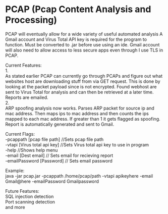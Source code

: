# PCAP (Pcap Content Analysis and Processing)

PCAP will eventually allow for a wide variety of useful automated analysis A Gmail account and Virus Total API key is required for the program to function. Must be converted to .jar before use using an ide. Gmail account will also need to allow access to less secure apps even through I use TLS in PCAP.

Current Features:  
1.  
As stated earlier PCAP can currently go through PCAPs and figure out what websites host are downloading stuff from via GET request. This is done by looking at the packet payload since is not encrypted. Found webhost are sent to Virus Total for analysis and can then be retrieved at a later time. Reports are emailed.  
2.  
ARP spoofing analysis now works. Parses ARP packet for source ip and mac address. Then maps ips to mac address and then counts the ips mapped to each mac address. If greater than 1 it gets flagged as spoofing. Report is automatically generated and sent to Gmail. 
  
Current Flags:  
-pcappath [pcap file path] //Sets pcap file path  
-vtapi [Virus total api key] //Sets Virus total api key to use in program  
-help //Shows help menu  
-email [Dest email] // Sets email for recieving report  
-emailPassword [Password] // Sets email password  
  
Example:  
java -jar pcap.jar -pcappath /home/pcap/path -vtapi apikeyhere -email Gmail@here -emailPassword Gmailpassword
  
Future Features:    
SQL injection detection  
Port scanning detection  
and more  
